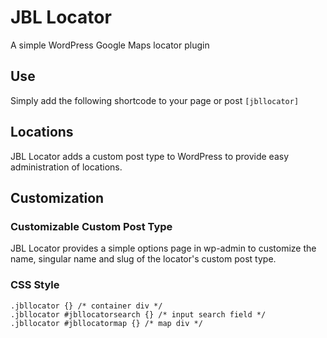 # JBL Locator
A simple WordPress Google Maps locator plugin

## Use
Simply add the following shortcode to your page or post ```[jbllocator]```

## Locations
JBL Locator adds a custom post type to WordPress to provide easy administration of locations.

## Customization

### Customizable Custom Post Type
JBL Locator provides a simple options page in wp-admin to customize the name, singular name and slug of the locator's custom post type.

### CSS Style
```
.jbllocator {} /* container div */
.jbllocator #jbllocatorsearch {} /* input search field */
.jbllocator #jbllocatormap {} /* map div */
```

